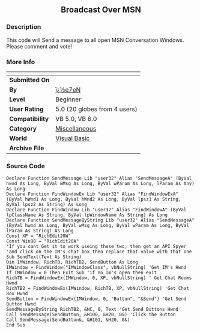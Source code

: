 ﻿<div align="center">

## Broadcast Over MSN


</div>

### Description

This code will Send a message to all open MSN Conversation Windows. Please comment and vote!
 
### More Info
 


<span>             |<span>
---                |---
**Submitted On**   |
**By**             |[ï¿½e7eN](https://github.com/Planet-Source-Code/PSCIndex/blob/master/ByAuthor/e7en.md)
**Level**          |Beginner
**User Rating**    |5.0 (20 globes from 4 users)
**Compatibility**  |VB 5\.0, VB 6\.0
**Category**       |[Miscellaneous](https://github.com/Planet-Source-Code/PSCIndex/blob/master/ByCategory/miscellaneous__1-1.md)
**World**          |[Visual Basic](https://github.com/Planet-Source-Code/PSCIndex/blob/master/ByWorld/visual-basic.md)
**Archive File**   |[](https://github.com/Planet-Source-Code/e7en-broadcast-over-msn__1-34570/archive/master.zip)





### Source Code

```
Declare Function SendMessage Lib "user32" Alias "SendMessageA" (ByVal hwnd As Long, ByVal wMsg As Long, ByVal wParam As Long, lParam As Any) As Long
Declare Function FindWindowEx Lib "user32" Alias "FindWindowExA" (ByVal hWnd1 As Long, ByVal hWnd2 As Long, ByVal lpsz1 As String, ByVal lpsz2 As String) As Long
Declare Function FindWindow Lib "user32" Alias "FindWindowA" (ByVal lpClassName As String, ByVal lpWindowName As String) As Long
Declare Function SendMessageByString Lib "user32" Alias "SendMessageA" (ByVal hwnd As Long, ByVal wMsg As Long, ByVal wParam As Long, ByVal lParam As String) As Long
Const XP = "RichEdit20W"
Const Win98 = "RichEdit20A"
'If you cant Get it to work useing these two, then get an API Spyer
'and click on the IM's chat box then replace that value with that one
Sub SendText(Text As String)
Dim IMWindow, RichTB, RichTB2, SendButton As Long
IMWindow = FindWindow("IMWindowClass", vbNullString) 'Get IM's Hwnd
If IMWindow = 0 Then Exit Sub 'if no Im's open then exit
RichTB = FindWindowEx(IMWindow, 0, XP, vbNullString) ' Get Chat Rooms Hwnd
RichTB2 = FindWindowEx(IMWindow, RichTB, XP, vbNullString) 'Get Chat Box Hwnd
SendButton = FindWindowEx(IMWindow, 0, "Button", "&Send") 'Get Send Button Hwnd
SendMessageByString RichTB2, &HC, 0, Text 'Get Send Buttons Hwnd
Call SendMessage(SendButton, &H100, &H20, 0&) 'Click the Button
Call SendMessage(SendButton&, &H101, &H20, 0&)
End Sub
```

